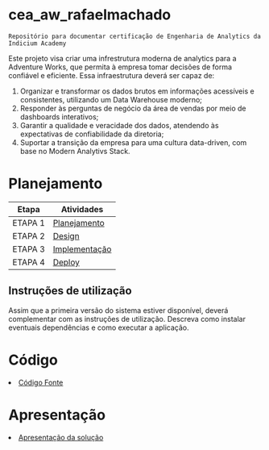 
# cea_aw_rafaelmachado
`Repositório para documentar certificação de Engenharia de Analytics da Indicium Academy`

Este projeto visa criar uma infrestrutura moderna de analytics para a Adventure Works, que permita à empresa tomar decisões de forma confiável e eficiente. Essa infraestrutura deverá ser capaz de:

1. Organizar e transformar os dados brutos em informações acessíveis e consistentes, utilizando um Data Warehouse moderno;
2. Responder às perguntas de negócio da área de vendas por meio de dashboards interativos;
3. Garantir a qualidade e veracidade dos dados, atendendo às expectativas de confiabilidade da diretoria;
4. Suportar a transição da empresa para uma cultura data-driven, com base no Modern Analytivs Stack.

# Planejamento

| Etapa         | Atividades |
|  :----:   | ----------- |
| ETAPA 1         |[Planejamento](docs/planejamento.md) <br> |
| ETAPA 2         |[Design](docs/design.md) <br> |
| ETAPA 3         |[Implementação]() |
| ETAPA 4         |[Deploy]() <br>  |

## Instruções de utilização

Assim que a primeira versão do sistema estiver disponível, deverá complementar com as instruções de utilização. Descreva como instalar eventuais dependências e como executar a aplicação.

# Código

<li><a href="src/README.md"> Código Fonte</a></li>

# Apresentação

<li><a href="presentation/README.md"> Apresentação da solução</a></li>

